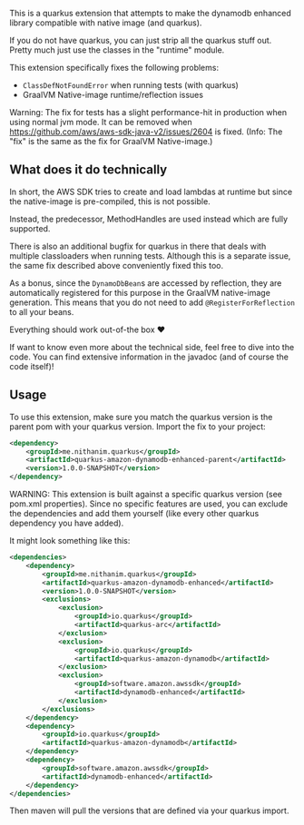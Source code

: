 This is a quarkus extension that attempts to make the dynamodb enhanced library compatible with native image (and quarkus).

If you do not have quarkus, you can just strip all the quarkus stuff out.
Pretty much just use the classes in the "runtime" module.

This extension specifically fixes the following problems:
* `ClassDefNotFoundError` when running tests (with quarkus)
* GraalVM Native-image runtime/reflection issues

Warning: The fix for tests has a slight performance-hit in production when using normal jvm mode. It can be removed when https://github.com/aws/aws-sdk-java-v2/issues/2604 is fixed. (Info: The "fix" is the same as the fix for GraalVM Native-image.) 

## What does it do technically

In short, the AWS SDK tries to create and load lambdas at runtime but since the native-image is pre-compiled, this is not possible.

Instead, the predecessor, MethodHandles are used instead which are fully supported.

There is also an additional bugfix for quarkus in there that deals with multiple classloaders when running tests. Although this is a separate issue, the same fix described above conveniently fixed this too.

As a bonus, since the `DynamoDbBean`s are accessed by reflection, they are automatically registered for this purpose in the GraalVM native-image generation.
This means that you do not need to add `@RegisterForReflection` to all your beans.

Everything should work out-of-the box ❤️

If want to know even more about the technical side, feel free to dive into the code.
You can find extensive information in the javadoc (and of course the code itself)!

## Usage

To use this extension, make sure you match the quarkus version is the parent pom with your quarkus version.
Import the fix to your project:
```xml
<dependency>
    <groupId>me.nithanim.quarkus</groupId>
    <artifactId>quarkus-amazon-dynamodb-enhanced-parent</artifactId>
    <version>1.0.0-SNAPSHOT</version>
</dependency>
```
WARNING:
This extension is built against a specific quarkus version (see pom.xml properties).
Since no specific features are used, you can exclude the dependencies and add them yourself (like every other quarkus dependency you have added).

It might look something like this:
```xml
<dependencies>
    <dependency>
        <groupId>me.nithanim.quarkus</groupId>
        <artifactId>quarkus-amazon-dynamodb-enhanced</artifactId>
        <version>1.0.0-SNAPSHOT</version>
        <exclusions>
            <exclusion>
                <groupId>io.quarkus</groupId>
                <artifactId>quarkus-arc</artifactId>
            </exclusion>
            <exclusion>
                <groupId>io.quarkus</groupId>
                <artifactId>quarkus-amazon-dynamodb</artifactId>
            </exclusion>
            <exclusion>
                <groupId>software.amazon.awssdk</groupId>
                <artifactId>dynamodb-enhanced</artifactId>
            </exclusion>
        </exclusions>
    </dependency>
    <dependency>
        <groupId>io.quarkus</groupId>
        <artifactId>quarkus-amazon-dynamodb</artifactId>
    </dependency>
    <dependency>
        <groupId>software.amazon.awssdk</groupId>
        <artifactId>dynamodb-enhanced</artifactId>
    </dependency>
</dependencies>
```
Then maven will pull the versions that are defined via your quarkus import.
